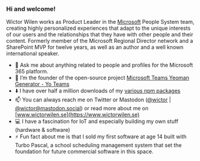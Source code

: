 ### Hi and welcome!

Wictor Wilen works as Product Leader in the  [Microsoft](https://www.microsoft.com) People System team, creating highly personalized experiences that adapt to the unique interests of our users and the relationships that they have with other people and their content. Formerly member of the  Microsoft Regional Director network and a SharePoint MVP for twelve years, as well as an author and a well known international speaker.

- 💬 Ask me about anything related to people and profiles for the Microsoft 365 platform.
- 🔭 I’m the founder of the open-source project [Microsoft Teams Yeoman Generator - Yo Teams](https://aka.ms/yoteams)
- ⬇️ I have over half a million downloads of my [various npm packages](https://www.npmjs.com/~wictorwilen)
- 📫 You can always reach me on Twitter or Mastodon ([@wictor](https://twitter.com/wictor) | [@wictor@mastodon.social](https://mastodon.social/@wictor)) or read more about me on [www.wictorwilen.se](https://www.wictorwilen.se)
- 💻 I have a fascination for IoT and especially building my own stuff (hardware & software)
- ⚡ Fun fact about me is that I sold my first software at age 14 built with Turbo Pascal, a school scheduling management system that set the foundation for future commercial software in this space.
